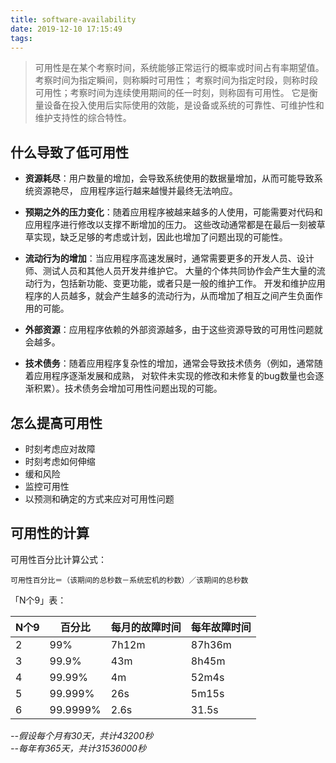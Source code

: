 ```yaml
---
title: software-availability
date: 2019-12-10 17:15:49
tags:
---
```


> 可用性是在某个考察时间，系统能够正常运行的概率或时间占有率期望值。考察时间为指定瞬间，则称瞬时可用性；
> 考察时间为指定时段，则称时段可用性；考察时间为连续使用期间的任一时刻，则称固有可用性。
> 它是衡量设备在投入使用后实际使用的效能，是设备或系统的可靠性、可维护性和维护支持性的综合特性。

## 什么导致了低可用性

* **资源耗尽**：用户数量的增加，会导致系统使用的数据量增加，从而可能导致系统资源艳尽，
  应用程序运行越来越慢并最终无法响应。

* **预期之外的压力变化**：随着应用程序被越来越多的人使用，可能需要对代码和应用程序进行修改以支撑不断增加的压力。
  这些改动通常都是在最后一刻被草草实现，缺乏足够的考虑或计划，因此也增加了问题出现的可能性。

* **流动行为的增加**：当应用程序高速发展时，通常需要更多的开发人员、设计师、测试人员和其他人员开发井维护它。
  大量的个体共同协作会产生大量的流动行为，包括新功能、变更功能，或者只是一般的维护工作。
  开发和维护应用程序的人员越多，就会产生越多的流动行为，从而增加了相互之间产生负面作用的可能。

* **外部资源**：应用程序依赖的外部资源越多，由于这些资源导致的可用性问题就会越多。

* **技术债务**：随着应用程序复杂性的增加，通常会导致技术债务（例如，通常随着应用程序逐渐发展和成熟，
  对软件未实现的修改和未修复的bug数量也会逐渐积累）。技术债务会增加可用性问题出现的可能。

## 怎么提高可用性

* 时刻考虑应对故障
* 时刻考虑如何伸缩
* 缓和风险
* 监控可用性
* 以预测和确定的方式来应对可用性问题

## 可用性的计算

可用性百分比计算公式：

```
可用性百分比＝（该期间的总秒数－系统宏机的秒数）／该期间的总秒数
```

「N个9」表：

N个9 |百分比     |每月的故障时间 |每年故障时间
-----|----------|-------------|---------
2    |99%       |7h12m        |87h36m
3    |99.9%     |43m          |8h45m
4    |99.99%    |4m           |52m4s
5    |99.999%   |26s          |5m15s
6    |99.9999%  |2.6s         |31.5s

*--假设每个月有30天，共计43200秒*<br/>
*--每年有365天，共计31536000秒*
